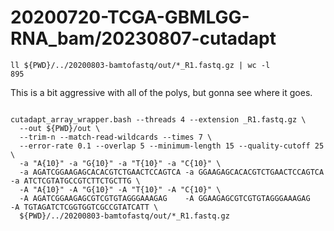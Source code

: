 
#	20200720-TCGA-GBMLGG-RNA_bam/20230807-cutadapt


```
ll ${PWD}/../20200803-bamtofastq/out/*_R1.fastq.gz | wc -l
895
```


This is a bit aggressive with all of the polys, but gonna see where it goes.


```

cutadapt_array_wrapper.bash --threads 4 --extension _R1.fastq.gz \
  --out ${PWD}/out \
  --trim-n --match-read-wildcards --times 7 \
  --error-rate 0.1 --overlap 5 --minimum-length 15 --quality-cutoff 25 \
  -a "A{10}" -a "G{10}" -a "T{10}" -a "C{10}" \
  -a AGATCGGAAGAGCACACGTCTGAACTCCAGTCA -a GGAAGAGCACACGTCTGAACTCCAGTCA -a ATCTCGTATGCCGTCTTCTGCTTG \
  -A "A{10}" -A "G{10}" -A "T{10}" -A "C{10}" \
  -A AGATCGGAAGAGCGTCGTGTAGGGAAAGAG    -A GGAAGAGCGTCGTGTAGGGAAAGAG    -A TGTAGATCTCGGTGGTCGCCGTATCATT \
  ${PWD}/../20200803-bamtofastq/out/*_R1.fastq.gz


```

